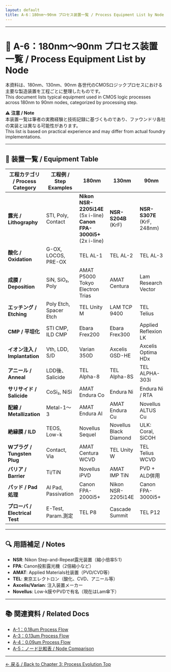```yaml
---
layout: default
title: A-6：180nm〜90nm プロセス装置一覧 / Process Equipment List by Node
---
```


---

# 📘 A-6：180nm〜90nm プロセス装置一覧 / Process Equipment List by Node

本資料は、180nm、130nm、90nm 各世代のCMOSロジックプロセスにおける主要な製造装置を工程ごとに整理したものです。  
This document lists typical equipment used in CMOS logic processes across 180nm to 90nm nodes, categorized by processing step.

⚠️ **注意 / Note**  
本装置一覧は筆者の実務経験と技術記録に基づくものであり、ファウンドリ各社の実装とは異なる可能性があります。  
This list is based on practical experience and may differ from actual foundry implementations.

---

## 🧪 装置一覧 / Equipment Table

| 工程カテゴリ / Process Category | 工程例 / Step Examples | 180nm | 130nm | 90nm |
|----------------|----------------------|--------|--------|--------|
| **露光 / Lithography** | STI, Poly, Contact | **Nikon NSR-2205i14E** (5x i-line)<br>**Canon FPA-3000i5+** (2x i-line) | **NSR-S204B** (KrF) | **NSR-S307E** (KrF, 248nm) |
| **酸化 / Oxidation** | G-OX, LOCOS, PRE-OX | TEL AL-1 | TEL AL-2 | TEL AL-3 |
| **成膜 / Deposition** | SiN, SiO₂, Poly | AMAT P5000<br>Tokyo Electron Trias | AMAT Centura | Lam Research Vector |
| **エッチング / Etching** | Poly Etch, Spacer Etch | TEL Unity M | LAM TCP 9400 | TEL Telius |
| **CMP / 平坦化** | STI CMP, ILD CMP | Ebara Frex200 | Ebara Frex300 | Applied Reflexion LK |
| **イオン注入 / Implantation** | Vth, LDD, S/D | Varian 350D | Axcelis GSD-HE | Axcelis Optima HDx |
| **アニール / Anneal** | LDD後、Salicide | TEL Alpha-8 | TEL Alpha-8S | TEL ALPHA-303i |
| **サリサイド / Salicide** | CoSi₂, NiSi | AMAT Endura Co | Endura Ni | Endura Ni / RTA |
| **配線 / Metallization** | Metal-1〜3 | AMAT Endura Al | AMAT Endura Cu | Novellus ALTUS Cu |
| **絶縁膜 / ILD** | TEOS, Low-k | Novellus Sequel | Novellus Black Diamond | ULK: Coral, SiCOH |
| **Wプラグ / Tungsten Plug** | Contact, Via | AMAT Centura WCVD | TEL Unity W | TEL Telius WCVD |
| **バリア / Barrier** | Ti/TiN | Novellus iPVD | AMAT IMP TiN | PVD + ALD併用 |
| **パッド / Pad処理** | Al Pad, Passivation | Canon FPA-2000i5+ | Nikon NSR-2205i14E | Canon FPA-3000i5+ |
| **プローバ / Electrical Test** | E-Test, Param.測定 | TEL P8 | Cascade Summit | TEL P12 |

---

## 🔍 用語補足 / Notes

- **NSR**: Nikon Step-and-Repeat露光装置（縮小倍率5:1）  
- **FPA**: Canon投影露光機（2倍縮小など）  
- **AMAT**: Applied Materials社装置（PVD/CVD等）  
- **TEL**: 東京エレクトロン（酸化、CVD、アニール等）  
- **Axcelis/Varian**: 注入装置メーカー  
- **Novellus**: Low-k膜やPVDで有名（現在はLam傘下）

---

## 📚 関連資料 / Related Docs

- [A-1：0.18μm Process Flow](./0.18um_Logic_ProcessFlow.md)
- [A-3：0.13μm Process Flow](./0.13um_Logic_ProcessFlow.md)
- [A-4：0.09μm Process Flow](./0.09um_Logic_ProcessFlow.md)
- [A-5：ノード比較表 / Node Comparison](./process_node_comparison.md)

---

[← 戻る / Back to Chapter 3: Process Evolution Top](../README.md)
